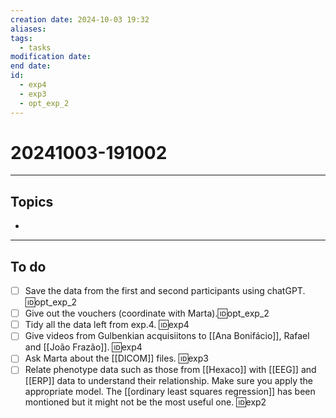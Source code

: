 ```yaml
---
creation date: 2024-10-03 19:32
aliases: 
tags:
  - tasks
modification date: 
end date: 
id:
  - exp4
  - exp3
  - opt_exp_2
---
```

# 20241003-191002
---
## Topics
+ 
---
## To do
- [ ] Save the data from the first and second participants using chatGPT. 🆔opt_exp_2
- [ ] Give out the vouchers (coordinate with Marta).🆔opt_exp_2
- [ ] Tidy all the data left from exp.4. 🆔exp4
- [ ] Give videos from Gulbenkian acquisiitons to [[Ana Bonifácio]], Rafael and [[João Frazão]]. 🆔exp4
- [ ] Ask Marta about the [[DICOM]] files. 🆔exp3
- [ ] Relate phenotype data such as those from [[Hexaco]] with [[EEG]] and [[ERP]] data to understand their relationship. Make sure you apply the appropriate model. The [[ordinary least squares regression]] has been montioned but it might not be the most useful one. 🆔exp2